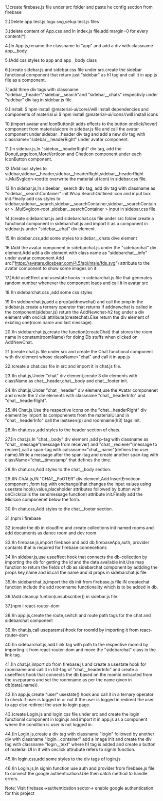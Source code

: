 1.)create firebase.js file under src folder and paste he config section from firebase

2.)Delete app.test.js,logo.svg,setup.test.js files

3.)delete content of App.css and In index.js file,add margin=0 for every content(*)

4.)In App.js,rename the classname to "app" and add a  div with classname app__body 

5.)Add css styles to app and app__body class

6.)create sidebar.js and sidebar.css file under src.create the sidebar functional component that return just "sidebar" as h1 tag and call it in app.js file as a component.

7.)add three div tags with classname "sidebar__header"."sidebar__search"and "sidebar__chats" respectivly under "sidebar" div tag in sidebar.js file.

9.)Install:
            $ npm install @material-ui/core//will install dependencies and components of material ui
            $ npm install @material-ui/icons//will install icons 

10.)import  avatar and IconButton(it adds effects to the button onclick/hover) component from materialuicore in  sidebar.js file and call the avatar component under sidebar__header div tag and add a new div tag with classname="sidebar__headerRight" under avatar component.

11.)In sidebar.js,In "sidebar__headerRight" div tag, add the  DonutLargeIcon,MoreVertIcon and ChatIcon component under each IconButton component.

12.)Add css styles to sidebar,sidebar__header,sidebar__headerRight,sidebar__headerRight >.MuiSvgIcon-root(to overwrite the material ui icon) in sidebar.css file.

13.)In sidebar.js,In sideebar__search div tag, add div tag with classname as "sidebar__searchContainer"  init.Wrap SearchOutlined icon and input box init.Finally add css styles to sidebar,sidebar__search,sidebar__searchContainer,sidebar__searchContainer > .MuiSvgIcon-root ,sidebar__searchContainer > input in sidebar.css file.

14.)create sidebarchat.js and sidebarchat.css file under src folder.create a functional component in sidebarchat.js and import it as a component in sidebar.js under "sidebar__chat" div element.

15.)In sidebar.css,add some styles to sidebar__chats dive element

16.)Add the avatar component in sidebarchat.js under the "sidebarchat" div element.Add add a div element  with class name as "sidebarchat__info" under avatar component.Add src("https://avatars.dicebear.com/4.5/api/male/fds.svg") attribute to the avatar component to show some images on it.

17.)Add useEffect and usestate hooks in sidebarchat.js file that generates  random number whenever the component loads and call it in avatar src

18.)In sidebarchat.css ,add some css styles

19.)In sidebarchat.js,add a prop(addnewchat) and call the prop in the sidebar.js.create a ternary operator that returns if addnewchat is called in the component(sidebar.js) return the AddNewchat-h2 tag under a div element with onclick attribute(createchat).Else return the div element of exixting one(room name and last message).

20.)In sidebarchat.js,create the function(createChat)  that stores the room name in constant(roomName) for doing Db stuffs when clicked on AddNewChat.

21.)create chat.js file under src and create the Chat functional  component with div element whose className="chat" and call it in app.js

22.)create a chat.css file in src and import it in chat.js file.

23.)In chat.js,Under "chat" div element,create 3 div elements with className as chat__header,chat__body and chat__footer init.

24.)In chat.js,Under "chat__header" div element,use the Avatar componenet and create the 2 div elements with classname "chat__headerInfo" and "chat__headerRight".

25.)iN Chat.js,Use the respective icons on the "chat__headerRight" div element by import its componenets from the materialUi.and in "chat__headerInfo" call the lastseen(p) and roomname(h3) tags init.

26.)In chat.css ,add styles to the header section of chats.

27.)In chat.js,In "chat__body" div element ,add p-tag  with classname as "chat__message"(message from receiver) and "chat__reciever"(message to reciver),call a span-tag with calssname="chat__name"(defines the user name).Write a message after the span-tag and create another span-tag with className="chat__timestamp" that defines the time.

28.)In chat.css,Add styles to the chat__body section.

29.)IN ChAt.js,IN "CHAT__FoOTER" div element,Add InsertEmoticon component ,form tag with onchange(that changes the input values using usestate hook),value,placeholder attributes followed by button with onClick(calls the sendmessage function) attribute init.Finally add the MicIcon componenet below the form.

30.)In chat.css,Add styles to the chat__footer section.

31.)npm i firebase

32.)create the db in cloudfire and create collections init named rooms and add documents as dance room and dev room

33.)In firebase.js,import firebase and add db,firebaseApp,auth, provider contants that is required for firebase connecetions

34.)In sidebar.js,use useeffect  hook that connects the db-collection by importing the db for getting the id and the data available init.Use map function to return the fields of db as sidebarchat component by addding the props key,name and id.call the name and id props in sidebarchat.js file

35.)In sidebarchat.js,import the db init from firebase.js file.iN createchat function include the add roomname functionality  which is to be added in db.

36.)Add cleanup funtion(unsubscribe()) in sidebar.js file.

37.)npm i react-router-dom

38.)In app.js,create the route,switch and route path tags for the chat and sidebarchat component

39.)In chat.js,call useparams()hook for roomId by importing it from react-router-dom

40.)In sidebarchat.js,add Link tag with path to the respective roomid by importing it from react-router-dom and move the "sidebarchat" class in the link tag.

41.)In chat.js,import db from firebase.js and create a usestate hook for roomname and call it in h3-tag of "chat__headerInfo" and create a useeffeck hook that connects the db based on the roomid extracted from the useparams and set the roomname as per the name given in db(data(.name)).

42.)In app.js,create "user" usestate() hook and call it in a ternary operator to check if user is logged in or not.If the user is logged in redirect the user to app else redirect the user to login page.

43.)create Login.js and login.css file under src and create the login functional component in login.js and import it in app.js as a component where the condition is user is not logged in.

44.)In Login.js,create a div tag with classname "login" followed by another div with classname "login__container" add a image init and create the div tag with classname "login__text" where h1 tag is added and create a button of material UI in it with onclick attrubute refers to signIn function.

45.)In login.css,add some styles to the div tags of login.js

46.)In Login.js,In signin function use auth and provider from firebase.js file to connect the google authentication.USe then catch method to handle errors.

Note:
Visit firebase->authentication sector-> enable google authentication for this project

